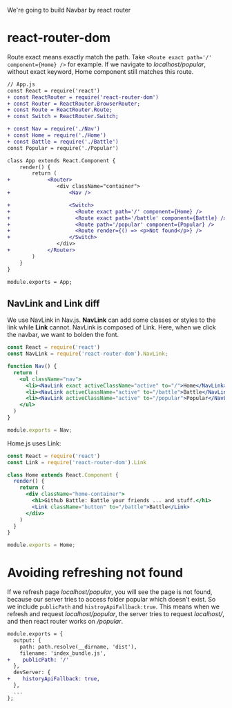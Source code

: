 We're going to build Navbar by react router

# react-router-dom

Route exact means exactly match the path. Take `<Route exact path='/' component={Home} />` for example. If we navigate to _localhost/popular_, without exact keyword, Home component still matches this route.

```diff
// App.js
const React = require('react')
+ const ReactRouter = require('react-router-dom')
+ const Router = ReactRouter.BrowserRouter;
+ const Route = ReactRouter.Route;
+ const Switch = ReactRouter.Switch;

+ const Nav = require('./Nav')
+ const Home = require('./Home')
+ const Battle = require('./Battle')
const Popular = require('./Popular')

class App extends React.Component {
    render() {
        return (
+            <Router>
                <div className="container">
+                   <Nav />

+                   <Switch>
+                     <Route exact path='/' component={Home} />
+                     <Route exact path='/battle' component={Battle} />
+                     <Route path='/popular' component={Popular} />
+                     <Route render={() => <p>Not found</p>} />
+                   </Switch>
                </div>
+            </Router>
        )
    }
}

module.exports = App;
```

## NavLink and Link diff

We use NavLink in Nav.js. **NavLink** can add some classes or styles to the link while **Link** cannot. NavLink is composed of Link. Here, when we click the navbar, we want to bolden the font.

```jsx
const React = require('react')
const NavLink = require('react-router-dom').NavLink;

function Nav() {
  return (
    <ul className="nav">
      <li><NavLink exact activeClassName="active" to="/">Home</NavLink></li>
      <li><NavLink activeClassName="active" to="/battle">Battle</NavLink></li>
      <li><NavLink activeClassName="active" to="/popular">Popular</NavLink></li>
    </ul>
  )
}

module.exports = Nav;
```

Home.js uses Link:

```jsx
const React = require('react')
const Link = require('react-router-dom').Link

class Home extends React.Component {
  render() {
    return (
      <div className="home-container">
        <h1>Github Battle: Battle your friends ... and stuff.</h1>
        <Link className="button" to="/battle">Battle</Link>
      </div>
    )
  }
}

module.exports = Home;
```

# Avoiding refreshing not found

If we refresh page _localhost/popular_, you will see the page is not found, because our server tries to access folder popular which doesn't exist. So we include `publicPath` and `histroyApiFallback:true`. This means when we refresh and request _localhost/popular_, the server tries to request _localhost/_, and then react router works on _/popular_.

```diff
module.exports = {
  output: {
    path: path.resolve(__dirname, 'dist'),
    filename: 'index_bundle.js',
+    publicPath: '/'
  },
  devServer: {
+    historyApiFallback: true,
  },
  ...
};
```